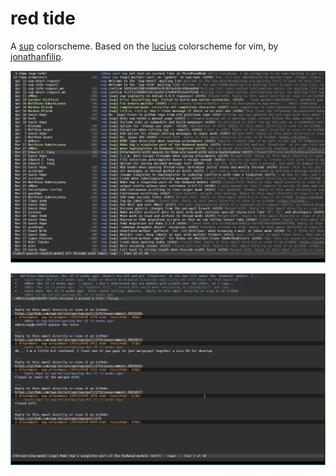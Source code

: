 red tide
========
A [sup](https://github.com/sup-heliotrope/sup) colorscheme. Based on the [lucius](https://github.com/jonathanfilip/vim-lucius.git) colorscheme for vim, by [jonathanfilip](https://github.com/jonathanfilip).

![thread index view](screenshots/Sup_Inbox_Lucius.png)

![thread view](screenshots/Sup_Thread_Lucius.png)

